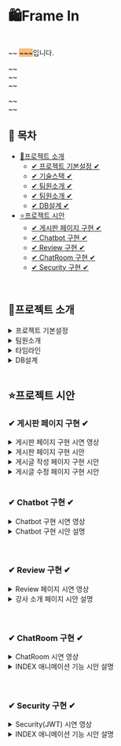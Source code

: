 # 🛍Frame In

<br>
~~ <span style="background-color: #F7BE81; color:black">~~~</span>입니다.


~~ <br>
~~<br>
~~<br>

~~ <br>
~~
<br>


## 📌 목차

* [🔎프로젝트 소개](#프로젝트-소개)
  + [✔ 프로젝트 기본설정 ✔](#프로젝트-기본설정)
  + [✔ 기술스택 ✔](#프로젝트-기본설정)
  + [✔ 팀원소개 ✔](#Chatbot-구현)
  + [✔ 팀원소개 ✔](#팀원소개)
  + [✔ DB설계 ✔](#DB설계)
* [⭐프로젝트 시안](#프로젝트-시안)
    + [✔ 게시판 페이지 구현 ✔](#-게시판-페이지-구현-)
    + [✔ Chatbot 구현 ✔](#-chatbot-구현-)
    + [✔ Review 구현 ✔](#-Review-구현-)
    + [✔ ChatRoom 구현 ✔](#-ChatRoom-구현-)
    + [✔ Security 구현 ✔](#-Security-구현-)

<br>

## 🔎프로젝트 소개

<details>
<summary>프로젝트 기본설정</summary>

|제목|내용|
|------|---|
|일정|2025/2/14~2025/3/18|
|주제|영화 예매 사이트|
|프로젝트명|Frame In|
|프로그래밍 언어|JAVA|
|프레임워크|Springboot|
|데이터베이스|MySql8|
|개발툴|


</details>

<details>
<summary> 팀원소개</summary>

<table>
  <tbody>
    <tr>
      <th align="center"><a href=""><img src="이미지주소" width="100px;" alt=""/><br /><sub><b>FE 팀장 : 박**</b></sub></a><br /></th>
</tr>
<tr>

<td>DB설계, 회원CRUD(개인정보), <br>OAuth2, Security </td>
<td> 관리자페이지<br>, Chatbot, <br>강사소개 페이지, <br>INDEX 애니메이션 기능 </td>
<td> 상품목록, 상품상세,<br> 장바구니(시간표), 구매, <br>구매리스트 </td>
<td> 게시판 CRUD,<br> exception </td>
<td> INDEX 페이지 CSS ,<br>1:1 문의내역, 덧글</td>
</tr>
  </tbody>
</table>



</details>

<details>
<summary> 타임라인</summary>

![Image](https://github.com/user-attachments/assets/bff463eb-d34f-4a3a-b847-57b2873b754a)

</details>

<details>
<summary> DB설계 </summary>

![Image](https://github.com/user-attachments/assets/52ef9b51-7ebc-4282-93cb-f7a5401e548d)

</details>
<br>

## ⭐프로젝트 시안

### ✔ 게시판 페이지 구현 ✔
<details>
<summary>게시판 페이지 구현 시연 영상</summary>


![게시판 페이지 시안영상](https://github.com/user-attachments/assets/6122f0a9-5e49-4094-801a-fe9230d65b5b)


</details>

<details>
<summary>게시판 페이지 구현 시안 </summary>
<img src="https://github.com/user-attachments/assets/5599e421-7d35-4854-8cef-2c0e6b0e3ac6"  width="700" height="400"/>

- 카테고리 필터링 기능
```
 // 카테고리 버튼 클릭 시 카테고리 필터링
  const handleCategoryFilter = (category) => {
    setSelectedCategory(category);
    let filtered = [];
    if (category === "all") {
      filtered = boardList; // 모든 게시글을 다시 표시
    } else {
      filtered = boardList.filter((board) => board.category === category);
    }

    // 게시글을 createTime 또는 updateTime을 기준으로 최신순으로 정렬
    filtered.sort((a, b) => {
      const timeA = a.updateTime || a.createTime;
      const timeB = b.updateTime || b.createTime;
      return new Date(timeB) - new Date(timeA); // 최신순으로 정렬
    });

    setFilteredBoardList(filtered);
    setCurrentPage(1); // 카테고리 필터링 후 첫 페이지로 이동
  };
```
- 검색 기능
```
// 검색 버튼 클릭 시 필터링된 게시글 리스트 설정
  const handleSearch = () => {
    const filteredList = boardList.filter((board) => {
      switch (searchOption) {
        case "title":
          return board.title.toLowerCase().includes(searchQuery.toLowerCase());
        case "content":
          return board.content
            .toLowerCase()
            .includes(searchQuery.toLowerCase());
        case "nickname":
          return board.memberNickName.toLowerCase().includes(searchQuery.toLowerCase());
        default:
          return true;
      }
    });

```
- 페이징 처리
```
   const indexOfLastMessage = currentPage * messagesPerPage;
  const indexOfFirstMessage = indexOfLastMessage - messagesPerPage;
  const currentMessages =
    filteredBoardList.slice(indexOfFirstMessage, indexOfLastMessage) || [];

  const handlePageChange = (pageNumber) => {
    setCurrentPage(pageNumber);
  };

  const totalMessages = filteredBoardList.length || 0;
  const totalPages = Math.ceil(totalMessages / messagesPerPage);

  const getPaginationRange = () => {
    const pageLimit = 5;
    const rangeStart =
      Math.floor((currentPage - 1) / pageLimit) * pageLimit + 1;
    const rangeEnd = Math.min(rangeStart + pageLimit - 1, totalPages);
    return { rangeStart, rangeEnd };
  };

  const { rangeStart, rangeEnd } = getPaginationRange();
```
</details>

<details>
<summary>게시글 작성 페이지 구현 시안 </summary>
<img src="https://github.com/user-attachments/assets/3a30e266-3c1a-4658-8283-b12a483c7e4d"  width="700" height="400"/>

- 게시글 작성 핸들러

```
// 폼 제출 처리 함수
  const handleSubmit = async (e) => {
    e.preventDefault();

    // FormData 객체 생성
    const formData = new FormData();
    formData.append("title", title);
    formData.append("content", content);
    formData.append("category", category); // 카테고리 추가
    formData.append("email", loginState.email); // Redux에서 이메일 가져오기
    if (itemFile) {
      formData.append("itemFile", itemFile);
    }

    try {
      // 서버로 데이터 전송 (Content-Type을 명시하지 않음)
      const response = await jwtAxios.post(
        "http://localhost:8090/board/insert",
        formData,
        {
          // "Content-Type"을 명시하지 않으면 브라우저가 자동으로 multipart/form-data로 설정해줌
        }
      );
      // 성공 메시지 처리
      setMessage(response.data);
    } catch (error) {
      // 에러 처리
      setMessage("아이템 추가에 실패했습니다.");
      console.error("Error:", error);
    }
    navigate("/board");
  };
```
</details>
<details>
<summary>게시글 수정 페이지 구현 시안 </summary>
<img src="https://github.com/user-attachments/assets/6c82fa4e-e6d7-4937-9ec9-78dc617f5531"  width="700" height="400"/>

- 게시글 데이터 미리 입력

```
useEffect(() => {
    if (id) {
      const fetchBoardDetail = async () => {
        try {
          const response = await jwtAxios.get(
            `http://localhost:8090/board/detail/${id}`
          );
          setTitle(response.data.title);
          setCategory(response.data.category);
          setContent(response.data.content);
          setItemFile(response.data.itemFile); // If there's an existing file
          setOriginFileName(response.data.itemFile);
          setLoading(false);
        } catch (err) {
          console.error("게시글 상세 정보 불러오기 실패", err);
          setError("게시글 상세 정보를 불러오는 데 실패했습니다.");
          setLoading(false);
        }
      };
      fetchBoardDetail();
    } else {
      setLoading(false); // If there's no id, stop loading
    }
  }, [id]);
```

- 게시글 수정 핸들러

```
const handleSubmit = async (e) => {
    e.preventDefault();

    // Prepare FormData
    const formData = new FormData();
    formData.append("id", id);
    formData.append("title", title);
    formData.append("content", content);
    formData.append("category", category);
    formData.append("email", loginState.email); // Email from login state
    if (itemFile) {
      formData.append("itemFile", itemFile); // Add the file if any
    }formData.append("originFileName", originFileName);

    try {
      // Send data to the server (Content-Type handled automatically by FormData)
      const response = await jwtAxios.post(
        "http://localhost:8090/board/update",
        formData
      );
      setMessage(response.data);
    } catch (error) {
      setMessage("게시글 수정에 실패했습니다.");
      console.error("Error:", error);
    }
    navigate("/board");
  };
```
- Update 파일 처리
```
   @Override public void boardUpdate(BoardDto boardDto) throws IOException {
    // 1. 게시글 확인
    Optional<BoardEntity> optionalBoardEntity = boardRepository.findById(boardDto.getId());
    if (!optionalBoardEntity.isPresent()) {
        throw new IllegalArgumentException("Fail!-> 상품 !");
    }
    
    // 2. 파일 체크
    Optional<BoardImgEntity> optionalBoardImgEntity = 
        boardImgRepository.findByBoardEntity(BoardEntity.builder().id(boardDto.getId()).build());
    
    if (optionalBoardImgEntity.isPresent()) {
        String newImgName = optionalBoardImgEntity.get().getNewImgName();
        String saveFilePath = "E:/saveFiles/" + newImgName; // 로컬 저장이름
        File deleteFile = new File(saveFilePath);
        if (deleteFile.exists()) {
            deleteFile.delete(); // 파일 삭제 -> 로컬 파일 삭제
            System.out.println("파일을 삭제하였습니다.");
        } else {
            System.out.println("파일이 존재하지 않습니다.");
        }
        // DB파일 삭제
        boardImgRepository.deleteById(optionalBoardImgEntity.get().getId());
    }

    // 3. 게시글 수정
    Optional<MemberEntity> optionalMemberEntity = memberRepository.findByEmail(boardDto.getEmail());
    if (!optionalMemberEntity.isPresent()) {
        throw new IllegalArgumentException("Fail -> 회원아이디!");
    }

    // 파일이 없을 경우와 있을 경우에 따라 처리
    MultipartFile itemFile = boardDto.getItemFile(); // 파일을 받음

    // 파일이 null이거나 비어있으면 게시글만 수정
    if (itemFile == null || itemFile.isEmpty()) {
        BoardEntity boardEntity = BoardEntity.toUpdateBoardEntity(boardDto);
        boardRepository.save(boardEntity);
        System.out.println("파일 없이 게시글만 수정되었습니다.");
    } else {
        // 파일이 있을 경우에는 새로 저장
        String oldImgName = itemFile.getOriginalFilename(); // 원본이미지명
        System.out.println("원본이미지: " + oldImgName);
        UUID uuid = UUID.randomUUID();
        String newImgName = uuid + "_" + oldImgName;
        System.out.println("newImgName: " + newImgName);
        String saveFilePath = "E:/saveFiles/" + newImgName; // 로컬 저장이름
        itemFile.transferTo(new File(saveFilePath)); // 로컬 저장

        // 게시글 정보 업데이트
        BoardEntity boardEntity = BoardEntity.toUpdateFileBoardEntity(boardDto);
        Long itemId = boardRepository.save(boardEntity).getId();
        
        // 상품 이미지 정보 저장 (이미지 테이블)
        Optional<BoardEntity> optionalBoardEntity2 = boardRepository.findById(itemId);
        if (!optionalBoardEntity2.isPresent()) {
            throw new IllegalArgumentException("Fail!-> 상품 !");
        }
        
        BoardImgDto boardImgDto = BoardImgDto.builder()
            .newImgName(newImgName)
            .oldImgName(oldImgName)
            .boardEntity(optionalBoardEntity2.get())
            .build();
        
        BoardImgEntity boardImgEntity = BoardImgEntity.toBoardImgEntity(boardImgDto);
        Long boardId2 = boardImgRepository.save(boardImgEntity).getId();
        updateHit(boardId2); // 조회수 업데이트
    }
}
```
</details>
<br>

### ✔ Chatbot 구현 ✔
<details>
<summary>Chatbot 구현 시연 영상</summary>

![chatBot](https://github.com/user-attachments/assets/fe60f6bd-6635-4dc0-97f2-3b7bed38385e)




</details>
<details>
<summary>Chatbot 구현 시안 설명</summary>

<img src="이미지주소" width="700" height="400"/>

- websocket은 기존의 단방향 HTTP프로토콜과 호환되어 양방향 통신을 제공하기 위해 개발된 프로토콜
- websocket 라이브러리를 주입하여 사용
- configureMessageBroker() 메서드는 메시지 브로커를 설정하고 /app2가 붙으면 서버로 전송, /topic이 붙으면 클라이언트에게 메세지 보내도록 활성화
- registerStompEndpoints() 메서드로 클라이언트와 서버간의 웹소켓 연결을 활성화

<img src="이미지주소" width="700" height="400"/>

- @MessageMapping() 주소로 메세지가 오면 해당 매서드가 구현되며 @Sendto() 주소로 클라이언트에게 전송
- 처음 소켓연결시 연결이 성공하면  /app2/hello주소로 메세지를 보내 hello메서드를 실행시키도록 하여 기업소개, 상품소개를 선택할수있게 했으며 이는 topic/greetings주소로 클라이언트에게 전송
-
<img src="이미지주소" width="700" height="400"/>

- 기업소개 또는 상품소개 버튼을 클릭시 /app2/message주소로 메세지를 보내 message매서드를 실행시켜 그에대한 응답내용이 나오도록 함

</details>
<br>
<br>

### ✔ Review 구현 ✔
<details>
<summary>Review 페이지 시연 영상</summary>

![리뷰1](https://github.com/user-attachments/assets/9a7887da-eca8-4454-8fc6-c8f740b666b0)


</details>
<details>
<summary>강사 소개 페이지 시안 설명</summary>

  <img src="이미지주소"  width="700" height="400"/>

- 강사 페이지는 모든 사용자가 선생님의 프로필을 볼수있도록 한 페이지

<img src="이미지주소"  width="700" height="400"/>

설명

</details>
<br>
<br>

### ✔ ChatRoom 구현 ✔
<details>
<summary>ChatRoom 시연 영상</summary>

![채팅방2](https://github.com/user-attachments/assets/3b8c8fd4-b0a8-4b53-ad1a-d0694dcc0b3d)


</details>
<details>
&nbsp;<summary>INDEX 애니메이션 기능 시안 설명</summary>

  <img src="이미지주소"  width="700" height="400"/>
</details>
<br>
<br>

### ✔ Security 구현 ✔
<details>
<summary>Security(JWT) 시연 영상</summary>

![JWT](https://github.com/user-attachments/assets/24e0317d-f9fb-4e08-8a53-beb38fa425fb)


</details>
<details>
&nbsp;<summary>INDEX 애니메이션 기능 시안 설명</summary>

  <img src="이미지주소"  width="700" height="400"/>
</details>
